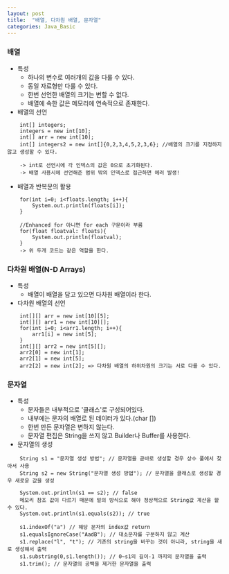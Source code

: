 ```yaml
---
layout: post
title:  "배열, 다차원 배열, 문자열"
categories: Java_Basic
---
```


### 배열

- 특성
  * 하나의 변수로 여러개의 값을 다룰 수 있다.
  * 동일 자료형만 다룰 수 있다.
  * 한번 선언한 배열의 크기는 변할 수 없다.
  * 배열에 속한 값은 메모리에 연속적으로 존재한다.
- 배열의 선언
```
	int[] integers;
	integers = new int[10];
	int[] arr = new int[10];
	int[] integers2 = new int[]{0,2,3,4,5,2,3,6}; //배열의 크기를 지정하지 않고 생성할 수 있다.

	-> int로 선언시에 각 인덱스의 값은 0으로 초기화된다.
	-> 배열 사용시에 선언해준 범위 밖의 인덱스로 접근하면 에러 발생!
```
- 배열과 반복문의 활용
```
	for(int i=0; i<floats.length; i++){
        System.out.println(floats[i]);
    }

    //Enhanced for 아니면 for each 구문이라 부름
    for(float floatval: floats){
        System.out.println(floatval);
    }
    -> 위 두개 코드는 같은 역할을 한다.
```

### 다차원 배열(N-D Arrays)

- 특성
  * 배열이 배열을 담고 있으면 다차원 배열이라 한다.
- 다차원 배열의 선언
```
	int[][] arr = new int[10][5];
    int[][] arr1 = new int[10][];
    for(int i=0; i<arr1.length; i++){
        arr1[i] = new int[5];
    }
    int[][] arr2 = new int[5][];
    arr2[0] = new int[1];
    arr2[1] = new int[5];
    arr2[2] = new int[2]; => 다차원 배열의 하위차원의 크기는 서로 다를 수 있다.
```

### 문자열

- 특성
  * 문자들은 내부적으로 '클래스'로 구성되어있다.
  * 내부에는 문자의 배열로 된 데이터가 있다.(char [])
  * 한번 만든 문자열은 변하지 않는다.
  * 문자열 편집은 String을 쓰지 않고 Builder나 Buffer를 사용한다.
- 문자열의 생성
```
	String s1 = "문자열 생성 방법"; // 문자열을 곧바로 생성할 경우 상수 풀에서 찾아서 사용
	String s2 = new String("문자열 생성 방법"); // 문자열을 클래스로 생성할 경우 새로운 값을 생성

	System.out.println(s1 == s2); // false
    메모리 참조 값이 다르기 때문에 밑의 방식으로 해야 정상적으로 String값 계산을 할 수 있다.
    System.out.println(s1.equals(s2)); // true

    s1.indexOf("a") // 해당 문자의 index값 return
    s1.equalsIgnoreCase("AadB"); // 대소문자를 구분하지 않고 계산
    s1.replace("l", "t"); // 기존의 string을 바꾸는 것이 아니라, string을 새로 생성해서 출력
    s1.substring(0,s1.length()); // 0~s1의 길이-1 까지의 문자열을 출력
    s1.trim(); // 문자열의 공백을 제거한 문자열을 출력
```